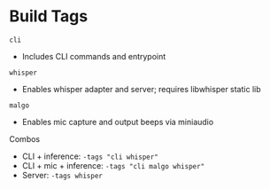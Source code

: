 # Build Tags

`cli`
- Includes CLI commands and entrypoint

`whisper`
- Enables whisper adapter and server; requires libwhisper static lib

`malgo`
- Enables mic capture and output beeps via miniaudio

Combos
- CLI + inference: `-tags "cli whisper"`
- CLI + mic + inference: `-tags "cli malgo whisper"`
- Server: `-tags whisper`

